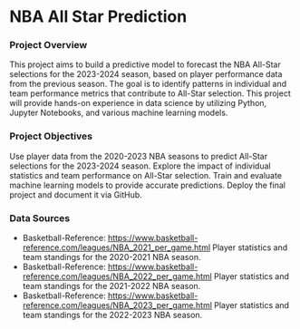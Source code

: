 # NBA All Star Prediction

### Project Overview
This project aims to build a predictive model to forecast the NBA All-Star selections for the 2023-2024 season, based on player performance data from the previous season. The goal is to identify patterns in individual and team performance metrics that contribute to All-Star selection. This project will provide hands-on experience in data science by utilizing Python, Jupyter Notebooks, and various machine learning models.

### Project Objectives
Use player data from the 2020-2023 NBA seasons to predict All-Star selections for the 2023-2024 season.
Explore the impact of individual statistics and team performance on All-Star selection.
Train and evaluate machine learning models to provide accurate predictions.
Deploy the final project and document it via GitHub.

### Data Sources
- Basketball-Reference: https://www.basketball-reference.com/leagues/NBA_2021_per_game.html
Player statistics and team standings for the 2020-2021 NBA season.
- Basketball-Reference: https://www.basketball-reference.com/leagues/NBA_2022_per_game.html
Player statistics and team standings for the 2021-2022 NBA season.
- Basketball-Reference: https://www.basketball-reference.com/leagues/NBA_2023_per_game.html
Player statistics and team standings for the 2022-2023 NBA season.